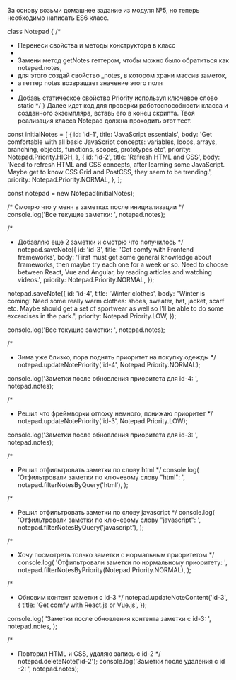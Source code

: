 За основу возьми домашнее задание из модуля №5, но теперь необходимо написать ES6 класс.

class Notepad {
  /*
   * Перенеси свойства и методы конструктора в класс
   *
   * Замени метод getNotes геттером, чтобы можно было обратиться как notepad.notes,
   * для этого создай свойство _notes, в котором храни массив заметок,
   * а геттер notes возвращает значение этого поля
   *
   * Добавь статическое свойство Priority используя ключевое слово static
   */
}
Далее идет код для проверки работоспособности класса и созданного экземпляра, вставь его в конец скрипта. Твоя реализация класса Notepad должна проходить этот тест.

const initialNotes = [
  {
    id: 'id-1',
    title: 'JavaScript essentials',
    body:
      'Get comfortable with all basic JavaScript concepts: variables, loops, arrays, branching, objects, functions, scopes, prototypes etc',
    priority: Notepad.Priority.HIGH,
  },
  {
    id: 'id-2',
    title: 'Refresh HTML and CSS',
    body:
      'Need to refresh HTML and CSS concepts, after learning some JavaScript. Maybe get to know CSS Grid and PostCSS, they seem to be trending.',
    priority: Notepad.Priority.NORMAL,
  },
];

const notepad = new Notepad(initialNotes);

/*
  Смотрю что у меня в заметках после инициализации
*/
console.log('Все текущие заметки: ', notepad.notes);

/*
 * Добавляю еще 2 заметки и смотрю что получилось
 */
notepad.saveNote({
  id: 'id-3',
  title: 'Get comfy with Frontend frameworks',
  body:
    'First must get some general knowledge about frameworks, then maybe try each one for a week or so. Need to choose between React, Vue and Angular, by reading articles and watching videos.',
  priority: Notepad.Priority.NORMAL,
});

notepad.saveNote({
  id: 'id-4',
  title: 'Winter clothes',
  body:
    "Winter is coming! Need some really warm clothes: shoes, sweater, hat, jacket, scarf etc. Maybe should get a set of sportwear as well so I'll be able to do some excercises in the park.",
  priority: Notepad.Priority.LOW,
});

console.log('Все текущие заметки: ', notepad.notes);

/*
 * Зима уже близко, пора поднять приоритет на покупку одежды
 */
notepad.updateNotePriority('id-4', Notepad.Priority.NORMAL);

console.log('Заметки после обновления приоритета для id-4: ', notepad.notes);

/*
 * Решил что фреймворки отложу немного, понижаю приоритет
 */
notepad.updateNotePriority('id-3', Notepad.Priority.LOW);

console.log('Заметки после обновления приоритета для id-3: ', notepad.notes);

/*
 * Решил отфильтровать заметки по слову html
 */
console.log(
  'Отфильтровали заметки по ключевому слову "html": ',
  notepad.filterNotesByQuery('html'),
);

/*
 * Решил отфильтровать заметки по слову javascript
 */
console.log(
  'Отфильтровали заметки по ключевому слову "javascript": ',
  notepad.filterNotesByQuery('javascript'),
);

/*
 * Хочу посмотреть только заметки с нормальным приоритетом
 */
console.log(
  'Отфильтровали заметки по нормальному приоритету: ',
  notepad.filterNotesByPriority(Notepad.Priority.NORMAL),
);

/*
 * Обновим контент заметки с id-3
 */
notepad.updateNoteContent('id-3', {
  title: 'Get comfy with React.js or Vue.js',
});

console.log(
  'Заметки после обновления контента заметки с id-3: ',
  notepad.notes,
);

/*
 * Повторил HTML и CSS, удаляю запись c id-2
 */
notepad.deleteNote('id-2');
console.log('Заметки после удаления с id -2: ', notepad.notes);